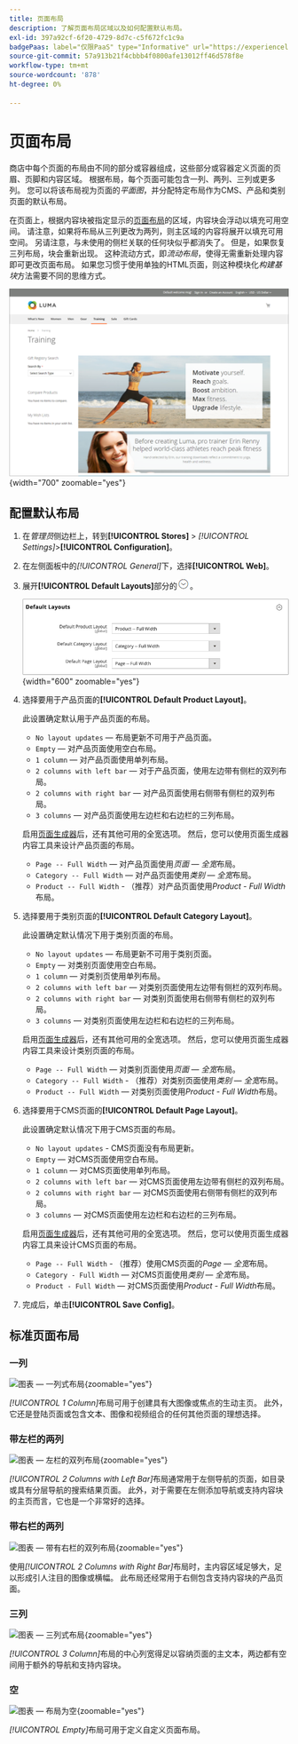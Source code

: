 ```yaml
---
title: 页面布局
description: 了解页面布局区域以及如何配置默认布局。
exl-id: 397a92cf-6f20-4729-8d7c-c5f672fc1c9a
badgePaas: label="仅限PaaS" type="Informative" url="https://experienceleague.adobe.com/zh-hans/docs/commerce/user-guides/product-solutions" tooltip="仅适用于云项目(Adobe管理的PaaS基础架构)和内部部署项目上的Adobe Commerce 。"
source-git-commit: 57a913b21f4cbbb4f0800afe13012ff46d578f8e
workflow-type: tm+mt
source-wordcount: '878'
ht-degree: 0%

---
```


# 页面布局

商店中每个页面的布局由不同的部分或容器组成，这些部分或容器定义页面的页眉、页脚和内容区域。 根据布局，每个页面可能包含一列、两列、三列或更多列。 您可以将该布局视为页面的&#x200B;_平面图_，并分配特定布局作为CMS、产品和类别页面的默认布局。

在页面上，根据内容块被指定显示的[页面布局](layout-updates.md)的区域，内容块会浮动以填充可用空间。 请注意，如果将布局从三列更改为两列，则主区域的内容将展开以填充可用空间。 另请注意，与未使用的侧栏关联的任何块似乎都消失了。 但是，如果恢复三列布局，块会重新出现。 这种流动方式，即&#x200B;_流动布局_，使得无需重新处理内容即可更改页面布局。 如果您习惯于使用单独的HTML页面，则这种模块化&#x200B;_构建基块_&#x200B;方法需要不同的思维方式。

![标准两列，左栏页面布局](./assets/storefront-2-column-ee.png){width="700" zoomable="yes"}

## 配置默认布局

1. 在&#x200B;_管理员_&#x200B;侧边栏上，转到&#x200B;**[!UICONTROL Stores]** > _[!UICONTROL Settings]_>**[!UICONTROL Configuration]**。

1. 在左侧面板中的&#x200B;_[!UICONTROL General]_&#x200B;下，选择&#x200B;**[!UICONTROL Web]**。

1. 展开&#x200B;**[!UICONTROL Default Layouts]**&#x200B;部分的![扩展选择器](../assets/icon-display-expand.png)。

   ![默认布局](./assets/web-default-layouts.png){width="600" zoomable="yes"}

1. 选择要用于产品页面的&#x200B;**[!UICONTROL Default Product Layout]**。

   此设置确定默认用于产品页面的布局。

   - `No layout updates` — 布局更新不可用于产品页面。
   - `Empty` — 对产品页面使用空白布局。
   - `1 column` — 对产品页面使用单列布局。
   - `2 columns with left bar` — 对于产品页面，使用左边带有侧栏的双列布局。
   - `2 columns with right bar` — 对产品页面使用右侧带有侧栏的双列布局。
   - `3 columns` — 对产品页面使用左边栏和右边栏的三列布局。

   启用[页面生成器](../page-builder/introduction.md)后，还有其他可用的全宽选项。 然后，您可以使用页面生成器内容工具来设计产品页面的布局。

   - `Page -- Full Width` — 对产品页面使用&#x200B;_页面 — 全宽_&#x200B;布局。
   - `Category -- Full Width` — 对产品页面使用&#x200B;_类别 — 全宽_&#x200B;布局。
   - `Product -- Full Width` - （推荐）对产品页面使用&#x200B;_Product - Full Width_&#x200B;布局。

1. 选择要用于类别页面的&#x200B;**[!UICONTROL Default Category Layout]**。

   此设置确定默认情况下用于类别页面的布局。

   - `No layout updates` — 布局更新不可用于类别页面。
   - `Empty` — 对类别页面使用空白布局。
   - `1 column` — 对类别页使用单列布局。
   - `2 columns with left bar` — 对类别页面使用左边带有侧栏的双列布局。
   - `2 columns with right bar` — 对类别页面使用右侧带有侧栏的双列布局。
   - `3 columns` — 对类别页面使用左边栏和右边栏的三列布局。

   启用[页面生成器](../page-builder/introduction.md)后，还有其他可用的全宽选项。 然后，您可以使用页面生成器内容工具来设计类别页面的布局。

   - `Page -- Full Width` — 对类别页面使用&#x200B;_页面 — 全宽_&#x200B;布局。
   - `Category -- Full Width` - （推荐）对类别页面使用&#x200B;_类别 — 全宽_&#x200B;布局。
   - `Product -- Full Width` — 对类别页面使用&#x200B;_Product - Full Width_&#x200B;布局。

1. 选择要用于CMS页面的&#x200B;**[!UICONTROL Default Page Layout]**。

   此设置确定默认情况下用于CMS页面的布局。

   - `No layout updates` - CMS页面没有布局更新。
   - `Empty` — 对CMS页面使用空白布局。
   - `1 column` — 对CMS页面使用单列布局。
   - `2 columns with left bar` — 对CMS页面使用左边带有侧栏的双列布局。
   - `2 columns with right bar` — 对CMS页面使用右侧带有侧栏的双列布局。
   - `3 columns` — 对CMS页面使用左边栏和右边栏的三列布局。

   启用[页面生成器](../page-builder/introduction.md)后，还有其他可用的全宽选项。 然后，您可以使用页面生成器内容工具来设计CMS页面的布局。

   - `Page -- Full Width` - （推荐）使用CMS页面的&#x200B;_Page — 全宽_&#x200B;布局。
   - `Category - Full Width` — 对CMS页面使用&#x200B;_类别 — 全宽_&#x200B;布局。
   - `Product - Full Width` — 对CMS页面使用&#x200B;_Product - Full Width_&#x200B;布局。

1. 完成后，单击&#x200B;**[!UICONTROL Save Config]**。

## 标准页面布局

### 一列

![图表 — 一列式布局](./assets/layout-1-col-th.png){zoomable="yes"}

_[!UICONTROL 1 Column]_&#x200B;布局可用于创建具有大图像或焦点的生动主页。 此外，它还是登陆页面或包含文本、图像和视频组合的任何其他页面的理想选择。

### 带左栏的两列

![图表 — 左栏的双列布局](./assets/layout-2-col-lft-bar-th.png){zoomable="yes"}

_[!UICONTROL 2 Columns with Left Bar]_&#x200B;布局通常用于左侧导航的页面，如目录或具有分层导航的搜索结果页面。 此外，对于需要在左侧添加导航或支持内容块的主页而言，它也是一个非常好的选择。

### 带右栏的两列

![图表 — 带有右栏的双列布局](./assets/layout-2-col-rt-bar-th.png){zoomable="yes"}

使用&#x200B;_[!UICONTROL 2 Columns with Right Bar]_&#x200B;布局时，主内容区域足够大，足以形成引人注目的图像或横幅。 此布局还经常用于右侧包含支持内容块的产品页面。

### 三列

![图表 — 三列式布局](./assets/layout-3-col-th.png){zoomable="yes"}

_[!UICONTROL 3 Column]_&#x200B;布局的中心列宽得足以容纳页面的主文本，两边都有空间用于额外的导航和支持内容块。

### 空

![图表 — 布局为空](./assets/layout-blank-th.png){zoomable="yes"}

_[!UICONTROL Empty]_&#x200B;布局可用于定义自定义页面布局。
